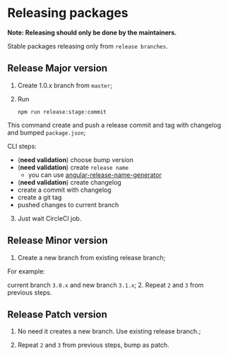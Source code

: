 # Releasing packages

**Note: Releasing should only be done by the maintainers.**

Stable packages releasing only from `release branches`.

## Release Major version

1. Create 1.0.x branch from `master`;
2. Run

   `npm run release:stage:commit`

This command create and push a release commit and tag with changelog and bumped `package.json`;

CLI steps:
 - (**need validation**) choose bump version
 - (**need validation**) create ```release name```
   - you can use [angular-release-name-generator](https://www.npmjs.com/package/angular-release-name-generator)
 - (**need validation**) create changelog
 - create a commit with changelog
 - create a git tag
 - pushed changes to current branch
3. Just wait CircleCI job.

## Release Minor version

1. Create a new branch from existing release branch;

For example:

   current branch `3.0.x` and new branch `3.1.x`;
2. Repeat ```2``` and ```3``` from previous steps.

## Release Patch version

1. No need it creates a new branch. Use existing release branch.;

2. Repeat ```2``` and ```3``` from previous steps, bump as patch.

